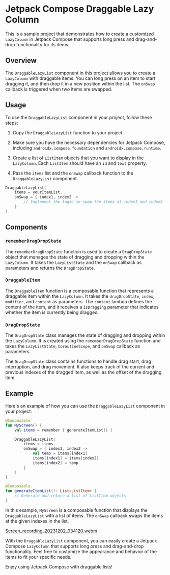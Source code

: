 # Jetpack Compose Draggable Lazy Column

This is a sample project that demonstrates how to create a customized `LazyColumn` in Jetpack Compose that supports long press and drag-and-drop functionality for its items.

## Overview

The `DraggableLazyList` component in this project allows you to create a `LazyColumn` with draggable items. You can long press on an item to start dragging it, and then drop it in a new position within the list. The `onSwap` callback is triggered when two items are swapped.

## Usage

To use the `DraggableLazyList` component in your project, follow these steps:

1. Copy the `DraggableLazyList` function to your project.

2. Make sure you have the necessary dependencies for Jetpack Compose, including `androidx.compose.foundation` and `androidx.compose.runtime`.

3. Create a list of `ListItem` objects that you want to display in the `LazyColumn`. Each `ListItem` should have an `id` and `text` property.

4. Pass the `items` list and the `onSwap` callback function to the `DraggableLazyList` component.

```kotlin
DraggableLazyList(
    items = yourItemList,
    onSwap = { index1, index2 ->
        // Implement the logic to swap the items at index1 and index2
    }
)
```

## Components

### `rememberDragDropState`

The `rememberDragDropState` function is used to create a `DragDropState` object that manages the state of dragging and dropping within the `LazyColumn`. It takes the `LazyListState` and the `onSwap` callback as parameters and returns the `DragDropState`.

### `DraggableItem`

The `DraggableItem` function is a composable function that represents a draggable item within the `LazyColumn`. It takes the `dragDropState`, `index`, `modifier`, and `content` as parameters. The `content` lambda defines the content of the item, and it receives a `isDragging` parameter that indicates whether the item is currently being dragged.

### `DragDropState`

The `DragDropState` class manages the state of dragging and dropping within the `LazyColumn`. It is created using the `rememberDragDropState` function and takes the `LazyListState`, `CoroutineScope`, and `onSwap` callback as parameters.

The `DragDropState` class contains functions to handle drag start, drag interruption, and drag movement. It also keeps track of the current and previous indexes of the dragged item, as well as the offset of the dragging item.

## Example

Here's an example of how you can use the `DraggableLazyList` component in your project:

```kotlin
@Composable
fun MyScreen() {
    val items = remember { generateItemList() }

    DraggableLazyList(
        items = items,
        onSwap = { index1, index2 ->
            val temp = items[index1]
            items[index1] = items[index2]
            items[index2] = temp
        }
    )
}

@Composable
fun generateItemList(): List<ListItem> {
    // Generate and return a list of ListItem objects
}
```

In this example, `MyScreen` is a composable function that displays the `DraggableLazyList` with a list of items. The `onSwap` callback swaps the items at the given indexes in the list.


[Screen_recording_20231202_034120.webm](https://github.com/parniyan7/DraggableLazyColumnCompose/assets/51333944/18b554be-9826-4974-aef0-47586742ee07)

With the `DraggableLazyList` component, you can easily create a Jetpack Compose `LazyColumn` that supports long press and drag-and-drop functionality. Feel free to customize the appearance and behavior of the items to fit your specific needs.

Enjoy using Jetpack Compose with draggable lists!
